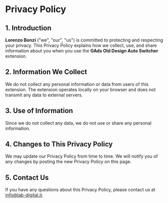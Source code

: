 # Privacy Policy

## 1. Introduction
**Lorenzo Bonzi** ("we", "our", "us") is committed to protecting and respecting your privacy. This Privacy Policy explains how we collect, use, and share information about you when you use the **GAds Old Design Auto Switcher** extension.

## 2. Information We Collect
We do not collect any personal information or data from users of this extension. The extension operates locally on your browser and does not transmit any data to external servers.

## 3. Use of Information
Since we do not collect any data, we do not use or share any personal information.

## 4. Changes to This Privacy Policy
We may update our Privacy Policy from time to time. We will notify you of any changes by posting the new Privacy Policy on this page.

## 5. Contact Us
If you have any questions about this Privacy Policy, please contact us at info@lab-digital.it.
